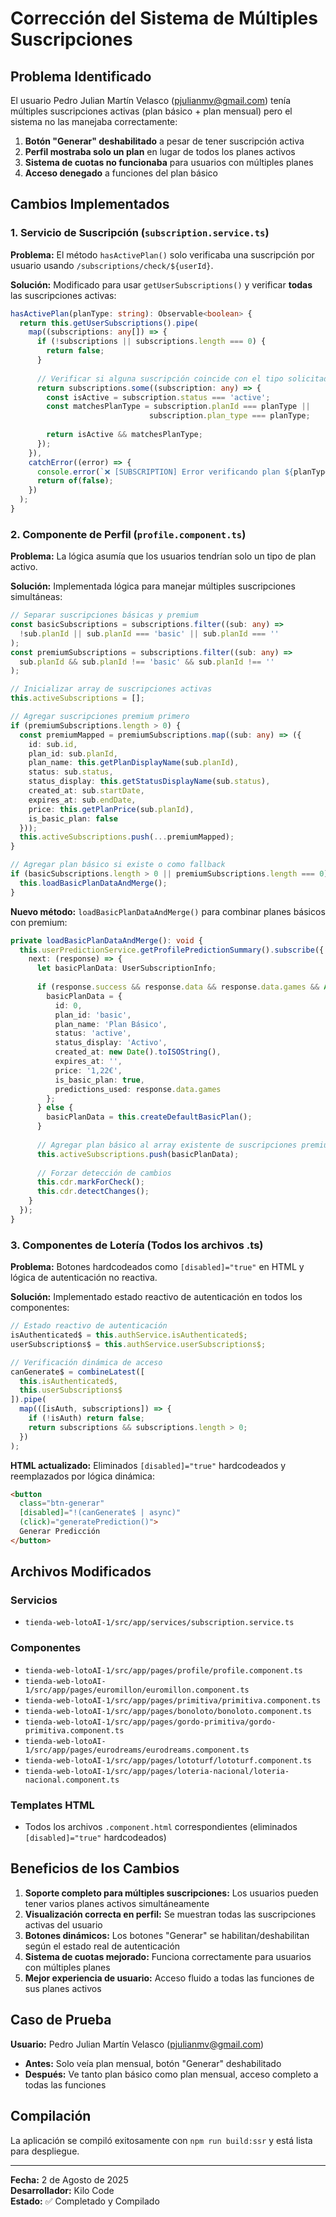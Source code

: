 # Corrección del Sistema de Múltiples Suscripciones

## Problema Identificado

El usuario Pedro Julian Martín Velasco (pjulianmv@gmail.com) tenía múltiples suscripciones activas (plan básico + plan mensual) pero el sistema no las manejaba correctamente:

1. **Botón "Generar" deshabilitado** a pesar de tener suscripción activa
2. **Perfil mostraba solo un plan** en lugar de todos los planes activos
3. **Sistema de cuotas no funcionaba** para usuarios con múltiples planes
4. **Acceso denegado** a funciones del plan básico

## Cambios Implementados

### 1. Servicio de Suscripción (`subscription.service.ts`)

**Problema:** El método `hasActivePlan()` solo verificaba una suscripción por usuario usando `/subscriptions/check/${userId}`.

**Solución:** Modificado para usar `getUserSubscriptions()` y verificar **todas** las suscripciones activas:

```typescript
hasActivePlan(planType: string): Observable<boolean> {
  return this.getUserSubscriptions().pipe(
    map((subscriptions: any[]) => {
      if (!subscriptions || subscriptions.length === 0) {
        return false;
      }
      
      // Verificar si alguna suscripción coincide con el tipo solicitado
      return subscriptions.some((subscription: any) => {
        const isActive = subscription.status === 'active';
        const matchesPlanType = subscription.planId === planType || 
                               subscription.plan_type === planType;
        
        return isActive && matchesPlanType;
      });
    }),
    catchError((error) => {
      console.error(`❌ [SUBSCRIPTION] Error verificando plan ${planType}:`, error);
      return of(false);
    })
  );
}
```

### 2. Componente de Perfil (`profile.component.ts`)

**Problema:** La lógica asumía que los usuarios tendrían solo un tipo de plan activo.

**Solución:** Implementada lógica para manejar múltiples suscripciones simultáneas:

```typescript
// Separar suscripciones básicas y premium
const basicSubscriptions = subscriptions.filter((sub: any) => 
  !sub.planId || sub.planId === 'basic' || sub.planId === ''
);
const premiumSubscriptions = subscriptions.filter((sub: any) => 
  sub.planId && sub.planId !== 'basic' && sub.planId !== ''
);

// Inicializar array de suscripciones activas
this.activeSubscriptions = [];

// Agregar suscripciones premium primero
if (premiumSubscriptions.length > 0) {
  const premiumMapped = premiumSubscriptions.map((sub: any) => ({
    id: sub.id,
    plan_id: sub.planId,
    plan_name: this.getPlanDisplayName(sub.planId),
    status: sub.status,
    status_display: this.getStatusDisplayName(sub.status),
    created_at: sub.startDate,
    expires_at: sub.endDate,
    price: this.getPlanPrice(sub.planId),
    is_basic_plan: false
  }));
  this.activeSubscriptions.push(...premiumMapped);
}

// Agregar plan básico si existe o como fallback
if (basicSubscriptions.length > 0 || premiumSubscriptions.length === 0) {
  this.loadBasicPlanDataAndMerge();
}
```

**Nuevo método:** `loadBasicPlanDataAndMerge()` para combinar planes básicos con premium:

```typescript
private loadBasicPlanDataAndMerge(): void {
  this.userPredictionService.getProfilePredictionSummary().subscribe({
    next: (response) => {
      let basicPlanData: UserSubscriptionInfo;
      
      if (response.success && response.data && response.data.games && Array.isArray(response.data.games)) {
        basicPlanData = {
          id: 0,
          plan_id: 'basic',
          plan_name: 'Plan Básico',
          status: 'active',
          status_display: 'Activo',
          created_at: new Date().toISOString(),
          expires_at: '',
          price: '1,22€',
          is_basic_plan: true,
          predictions_used: response.data.games
        };
      } else {
        basicPlanData = this.createDefaultBasicPlan();
      }
      
      // Agregar plan básico al array existente de suscripciones premium
      this.activeSubscriptions.push(basicPlanData);
      
      // Forzar detección de cambios
      this.cdr.markForCheck();
      this.cdr.detectChanges();
    }
  });
}
```

### 3. Componentes de Lotería (Todos los archivos .ts)

**Problema:** Botones hardcodeados como `[disabled]="true"` en HTML y lógica de autenticación no reactiva.

**Solución:** Implementado estado reactivo de autenticación en todos los componentes:

```typescript
// Estado reactivo de autenticación
isAuthenticated$ = this.authService.isAuthenticated$;
userSubscriptions$ = this.authService.userSubscriptions$;

// Verificación dinámica de acceso
canGenerate$ = combineLatest([
  this.isAuthenticated$,
  this.userSubscriptions$
]).pipe(
  map(([isAuth, subscriptions]) => {
    if (!isAuth) return false;
    return subscriptions && subscriptions.length > 0;
  })
);
```

**HTML actualizado:** Eliminados `[disabled]="true"` hardcodeados y reemplazados por lógica dinámica:

```html
<button 
  class="btn-generar" 
  [disabled]="!(canGenerate$ | async)"
  (click)="generatePrediction()">
  Generar Predicción
</button>
```

## Archivos Modificados

### Servicios
- `tienda-web-lotoAI-1/src/app/services/subscription.service.ts`

### Componentes
- `tienda-web-lotoAI-1/src/app/pages/profile/profile.component.ts`
- `tienda-web-lotoAI-1/src/app/pages/euromillon/euromillon.component.ts`
- `tienda-web-lotoAI-1/src/app/pages/primitiva/primitiva.component.ts`
- `tienda-web-lotoAI-1/src/app/pages/bonoloto/bonoloto.component.ts`
- `tienda-web-lotoAI-1/src/app/pages/gordo-primitiva/gordo-primitiva.component.ts`
- `tienda-web-lotoAI-1/src/app/pages/eurodreams/eurodreams.component.ts`
- `tienda-web-lotoAI-1/src/app/pages/lototurf/lototurf.component.ts`
- `tienda-web-lotoAI-1/src/app/pages/loteria-nacional/loteria-nacional.component.ts`

### Templates HTML
- Todos los archivos `.component.html` correspondientes (eliminados `[disabled]="true"` hardcodeados)

## Beneficios de los Cambios

1. **Soporte completo para múltiples suscripciones:** Los usuarios pueden tener varios planes activos simultáneamente
2. **Visualización correcta en perfil:** Se muestran todas las suscripciones activas del usuario
3. **Botones dinámicos:** Los botones "Generar" se habilitan/deshabilitan según el estado real de autenticación
4. **Sistema de cuotas mejorado:** Funciona correctamente para usuarios con múltiples planes
5. **Mejor experiencia de usuario:** Acceso fluido a todas las funciones de sus planes activos

## Caso de Prueba

**Usuario:** Pedro Julian Martín Velasco (pjulianmv@gmail.com)
- **Antes:** Solo veía plan mensual, botón "Generar" deshabilitado
- **Después:** Ve tanto plan básico como plan mensual, acceso completo a todas las funciones

## Compilación

La aplicación se compiló exitosamente con `npm run build:ssr` y está lista para despliegue.

---

**Fecha:** 2 de Agosto de 2025  
**Desarrollador:** Kilo Code  
**Estado:** ✅ Completado y Compilado